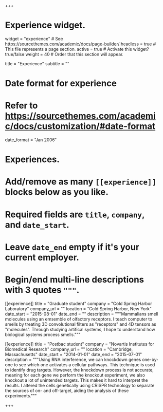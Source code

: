 +++
# Experience widget.
widget = "experience"  # See https://sourcethemes.com/academic/docs/page-builder/
headless = true  # This file represents a page section.
active = true  # Activate this widget? true/false
weight = 40  # Order that this section will appear.

title = "Experience"
subtitle = ""

# Date format for experience
#   Refer to https://sourcethemes.com/academic/docs/customization/#date-format
date_format = "Jan 2006"

# Experiences.
#   Add/remove as many `[[experience]]` blocks below as you like.
#   Required fields are `title`, `company`, and `date_start`.
#   Leave `date_end` empty if it's your current employer.
#   Begin/end multi-line descriptions with 3 quotes `"""`.

[[experience]]
  title = "Graduate student"
  company = "Cold Spring Harbor Laboratory"
  company_url = ""
  location = "Cold Spring Harbor, New York"
  date_start = "2015-08-01"
  date_end = ""
  description = """Mammalians smell molecules using an emsemble of olfactory receptors. I teach computer to smells by treating 3D convolutional filters as "receptors" and 4D tensors as "molecules". Through studying artifical systems, I hope to understand how biological systems process smells."""

[[experience]]
  title = "Postbac student"
  company = "Novartis Institutes for Biomedical Research"
  company_url = ""
  location = "Cambridge, Massachusetts"
  date_start = "2014-01-01"
  date_end = "2015-07-01"
  description = """Using RNA interference, we can knockdown genes one-by-one to see which one activates a cellular pathways. This technique is used to identify drug targets. However, the knockdown process is not accurate, meaning for each gene we perform the knockout experiment, we also knockout a lot of unintended targets. This makes it hard to interpret the results. I altered the cells genetically using CRISPR technology to separate the sources of on- and off-target, aiding the analysis of these experiments."""
  
+++
